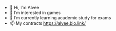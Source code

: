 - 👋 Hi, I’m Alvee
- 👀 I’m interested in games
- 🌱 I’m currently learning academic study for exams
- 📫 My contracts https://alvee.bio.link/
